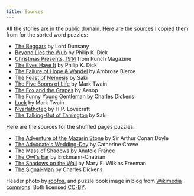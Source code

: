 ```yaml
---
title: Sources
---
```


All the stories are in the public domain. Here are the sources I copied them
from for the sorted word puzzles:

* [The Beggars] by Lord Dunsany
* [Beyond Lies the Wub] by Philip K. Dick
* [Christmas Presents, 1914] from Punch Magazine
* [The Eyes Have It] by Philip K. Dick
* [The Failure of Hope & Wandel] by Ambrose Bierce
* [The Feast of Nemesis] by Saki
* [The Five Boons of Life] by Mark Twain
* [The Fox and the Grapes] by Aesop
* [The Funny Young Gentleman] by Charles Dickens
* [Luck] by Mark Twain
* [Nyarlathotep] by H.P. Lovecraft
* [The Talking-Out of Tarrington] by Saki

Here are the sources for the shuffled pages puzzles:
* [The Adventure of the Mazarin Stone] by Sir Arthur Conan Doyle
* [The Advocate's Wedding-Day] by Catherine Crowe
* [The Mass of Shadows] by Anatole France
* [The Owl's Ear] by Erckmann-Chatrian
* [The Shadows on the Wall] by Mary E. Wilkins Freeman 
* [The Signal-Man] by Charles Dickens

Header photo by [robfos], and puzzle book image in blog from
[Wikimedia commons]. Both licensed [CC-BY].

[The Beggars]: https://www.gutenberg.org/cache/epub/57277/pg57277-images.html#Page_138
[Beyond Lies the Wub]: https://www.gutenberg.org/cache/epub/28554/pg28554-images.html
[The Eyes Have It]: https://www.gutenberg.org/cache/epub/31516/pg31516-images.html
[The Failure of Hope & Wandel]: https://www.gutenberg.org/cache/epub/15599/pg15599-images.html#THE_FAILURE_OF_HOPE_WANDEL
[The Fox and the Grapes]: https://www.gutenberg.org/cache/epub/28/pg28-images.html#chap31
[The Funny Young Gentleman]: https://www.gutenberg.org/cache/epub/882/pg882-images.html
[Nyarlathotep]: https://www.gutenberg.org/cache/epub/30637/pg30637-images.html#Page_128
[Christmas Presents, 1914]: https://www.gutenberg.org/cache/epub/29652/pg29652-images.html
[The Feast of Nemesis]: https://www.libraryofshortstories.com/onlinereader/the-feast-of-nemesis
[The Five Boons of Life]: https://www.gutenberg.org/cache/epub/142/pg142-images.html#link2H_4_0031
[The Talking-Out of Tarrington]: https://www.gutenberg.org/cache/epub/3688/pg3688-images.html#talkingout
[Luck]: https://www.libraryofshortstories.com/onlinereader/luck

[The Adventure of the Mazarin Stone]: https://www.gutenberg.org/cache/epub/69700/pg69700-images.html#chap03
[The Advocate's Wedding-Day]: https://www.gutenberg.org/cache/epub/16405/pg16405-images.html#page_190
[The Mass of Shadows]: https://www.gutenberg.org/ebooks/15143
[The Owl's Ear]: https://www.gutenberg.org/cache/epub/12758/pg12758-images.html#ear
[The Shadows on the Wall]: https://www.gutenberg.org/cache/epub/15143/pg15143-images.html#Shadows
[The Signal-Man]: https://www.gutenberg.org/cache/epub/16405/pg16405-images.html#page_109
[What Was It?]: https://www.gutenberg.org/cache/epub/15143/pg15143-images.html#What

[CC-BY]: https://creativecommons.org/licenses/by/2.0/
[robfos]: https://flic.kr/p/dfmtLi
[Wikimedia commons]: https://commons.wikimedia.org/wiki/File:Golden_puzzle_book%2Bbookscript.svg
